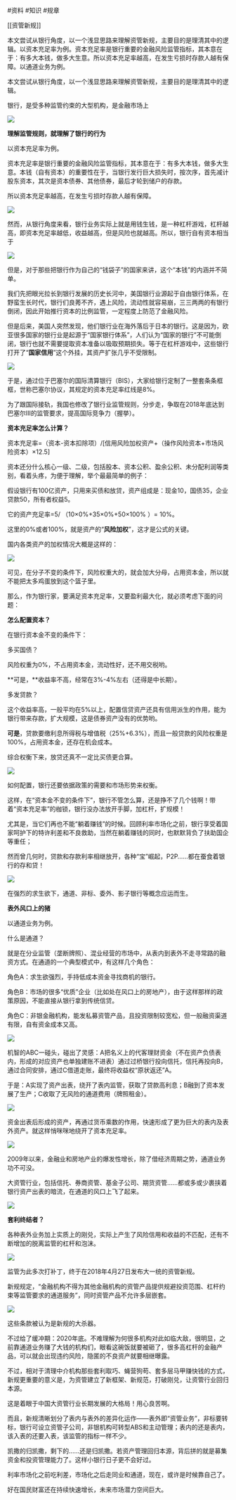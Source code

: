 


#资料 #知识 #规章 


[[资管新规]]


本文尝试从银行角度，以一个浅显思路来理解资管新规，主要目的是理清其中的逻辑。以资本充足率为例。资本充足率是银行重要的金融风险监管指标，其本意在于：有多大本钱，做多大生意。所以资本充足率越高，在发生亏损时存款人越有保障。以通道业务为例。

本文尝试从银行角度，以一个浅显思路来理解资管新规，主要目的是理清其中的逻辑。

银行，是受多种监管约束的大型机构，是金融市场上

![](https://bkimg.cdn.bcebos.com/pic/7dd98d1001e939012981dfb276ec54e737d196be)

**理解监管规则，就理解了银行的行为**

以资本充足率为例。

资本充足率是银行重要的金融风险监管指标，其本意在于：有多大本钱，做多大生意。本钱（自有资本）的重要性在于，当银行发行巨大损失时，按次序，首先减计股东资本，其次是资本债券、其他债券，最后才轮到储户的存款。

所以资本充足率越高，在发生亏损时存款人越有保障。

![](https://bkimg.cdn.bcebos.com/pic/64380cd7912397dd56f4ca885482b2b7d1a287a9)

然而，从银行角度来看，银行业务实际上就是用钱生钱，是一种杠杆游戏，杠杆越高，即资本充足率越低，收益越高，但是风险也就越高。所以，银行自有资本相当于

![](https://bkimg.cdn.bcebos.com/pic/fcfaaf51f3deb48f9289f352fd1f3a292cf5785d)

但是，对于那些把银行作为自己的“钱袋子”的国家来讲，这个“本钱”的内涵并不简单。

我们先把眼光拉长到银行发展的历史长河中，美国银行业源起于自由银行体系，在野蛮生长时代，银行们良莠不齐，遇上风险，流动性就容易崩，三三两两的有银行倒闭，因此开始推行资本的比例监管，一定程度上防范了金融风险。 

但是后来，美国人突然发现，他们银行业在海外落后于日本的银行。这是因为，欧亚很多国家的银行业是起源于“国家银行体系”，人们认为“国家的银行”不可能倒闭，银行也就不需要提取资本准备以吸取预期损失。等于在杠杆游戏中，这些银行打开了“**国家信用**”这个外挂，其资产扩张几乎不受限制。

![](https://bkimg.cdn.bcebos.com/pic/4610b912c8fcc3ce96fd94bf9f45d688d43f2078)

于是，通过位于巴塞尔的国际清算银行（BIS），大家给银行定制了一整套条条框框，世称巴塞尔协议，其规定的资本充足率红线是8%。

为了跟国际接轨，我国也修改了银行业监管规则，分步走，争取在2018年底达到巴塞尔Ⅲ的监管要求，提高国际竞争力（握挙）。

**资本充足率怎么计算？**

资本充足率=（资本-资本扣除项）/\[信用风险加权资产+（操作风险资本+市场风险资本）×12.5\]

资本还分什么核心一级、二级，包括股本、资本公积、盈余公积、未分配利润等类别，看着头疼，为便于理解，举个最最简单的例子：

假设银行有100亿资产，只用来买债和放贷，资产组成是：现金10，国债35，企业贷款50，所有者权益5。

它的资产充足率=5/ （10×0%+35×0%+50×100% ）= 10%。

这里的0%或者100%，就是资产的“**风险加权**”，这才是公式的关键。

国内各类资产的加权情况大概是这样的：

![](https://bkimg.cdn.bcebos.com/pic/203fb80e7bec54e73a164892b4389b504ec26a47)

可见，在分子不变的条件下，风险权重大的，就会加大分母，占用资本金，所以就不能把太多鸡蛋放到这个篮子里。

那么，作为银行家，要满足资本充足率，又要盈利最大化，就必须考虑下面的问题：

**怎么配置资本？**

在银行资本金不变的条件下：

多买国债？

风险权重为0%，不占用资本金，流动性好，还不用交税哟。

**可是，**收益率不高，经常在3%-4%左右（还得是中长期）。

多发贷款？

这个收益率高，一般平均在5%以上，配置信贷资产还具有信用派生的作用，能为银行带来存款，扩大规模，这是债券资产没有的优势哟。

**可是**，贷款要缴利息所得税与增值税（25%+6.3%），而且一般贷款的风险权重是100%，占用资本金，还存在机会成本。

综合权衡下来，放贷还真不一定比买债更合算。

![](https://bkimg.cdn.bcebos.com/pic/6609c93d70cf3bc7d43d9060dc00baa1cd112a78)

如何配置，银行还要依据政策的需要和市场形势来权衡。

这样，在“资本金不变的条件下”，银行不管怎么算，还是挣不了几个钱啊！带着“资本充足率”的枷锁，银行没办法放开手脚，加杠杆，扩规模！

尤其是，当它们再也不能“躺着赚钱”的时候。回顾利率市场化之前，银行享受着国家呵护下的特许利差和不良救助，当然在躺着赚钱的同时，也默默背负了扶助国企等重任；

然而曾几何时，贷款和存款利率相继放开，各种“宝”崛起，P2P……都在蚕食着银行的存和贷！

![](https://bkimg.cdn.bcebos.com/pic/9213b07eca806538f867f69f9adda144ac3482a9)

在强烈的求生欲下，通道、非标、委外、影子银行等概念应运而生。

**表外风口上的猪**

以通道业务为例。

什么是通道？

就是在分业监管（垄断牌照）、混业经营的市场中，从表内到表外不走寻常路的融资方式。在通道的一个典型模式中，有这样几个角色：

角色A：求生欲强烈，手持低成本资金寻找商机的银行。

角色B：市场的很多“优质”企业（比如处在风口上的房地产），由于这样那样的政策原因，不能直接从银行拿到传统信贷。

角色C：非银金融机构，能发私募资管产品，且投资限制较宽松，但一般融资渠道有限，自有资金成本又高。

![](https://bkimg.cdn.bcebos.com/pic/7aec54e736d12f2eb7fffcec42c2d56284356847)

机智的ABC一碰头，碰出了灵感：A把名义上的代客理财资金（不在资产负债表内，形成的对应资产也单独建账不进表）通过过桥银行投向信托，信托再投向B，通过合同安排，通过C借道走账，最终将收益权“原状返还”A。

于是：A实现了资产出表，绕开了表内监管，获取了贷款高利息；B融到了资本发展了生产；C收取了无风险的通道费用（牌照租金）。

![](https://bkimg.cdn.bcebos.com/pic/95eef01f3a292df5c323fe99b1315c6035a8735d)

资金出表后形成的资产，再通过货币乘数的作用，快速形成了更为巨大的表内及表外资产。就这样悄咪咪地绕开了资本充足率。

![](https://bkimg.cdn.bcebos.com/pic/55e736d12f2eb9389497287ed8628535e4dd6f47)

2009年以来，金融业和房地产业的爆发性增长，除了借经济周期之势，通道业务功不可没。

大资管行业，包括信托、券商资管、基金子公司、期货资管……都或多或少裹挟着银行资产出表的暗流，在通道的风口上飞了起来。

![](https://bkimg.cdn.bcebos.com/pic/b812c8fcc3cec3fdaa03faf9db88d43f87942778)

**套利终结者？**

各种表外业务加上实质上的刚兑，实际上产生了风险信用和收益的不匹配，还有不断增加的脱离监管的杠杆和泡沫。

![](https://bkimg.cdn.bcebos.com/pic/c9fcc3cec3fdfc03c545be34d93f8794a4c22678)

监管为此多次打补丁，终于在2018年4月27日发布大一统的资管新规。

新规规定，“金融机构不得为其他金融机构的资管产品提供规避投资范围、杠杆约束等监管要求的通道服务”，同时资管产品不允许多层嵌套。

![](https://bkimg.cdn.bcebos.com/pic/48540923dd54564ebd85b6b5bede9c82d0584f5d)

这些条款被认为是新规的大杀器。

不过给了缓冲期：2020年底。不难理解为何很多机构对此如临大敌，很明显，之前靠通道业务赚了大钱的机构们，眼看这碗饭就要被砸了，很多高杠杆的金融产品，可以就会出现违约风险，隐匿的不良资产就要相继曝露。

不过，相对于清理中介机构那些套利取巧、蝇营狗苟、套多层马甲赚快钱的方式，新规更重要的意义是，为资管建立了新框架、新规范，打破刚兑，让资管行业回归本源。

这是着眼于中国大资管行业长期发展的大格局！用心良苦啊。

而且，新规清晰划分了表内与表外的差异化运作——表外即“资管业务”，非标要转标，银行可设立资管子公司，非银机构可转型ABS和主动管理；表内的还是表内，该入表的还要入表，该监管的指标一样不少。

凯撒的归凯撒，剩下的……还是归凯撒。若资产管理回归本源，背后拼的就是募集资金和投资管理能力了。这样小银行日子更不会好过。

利率市场化之前吃利差，市场化之后走同业和通道，现在，或许是时候靠自己了。

好在国民财富还在持续快速增长，未来市场潜力空间巨大。